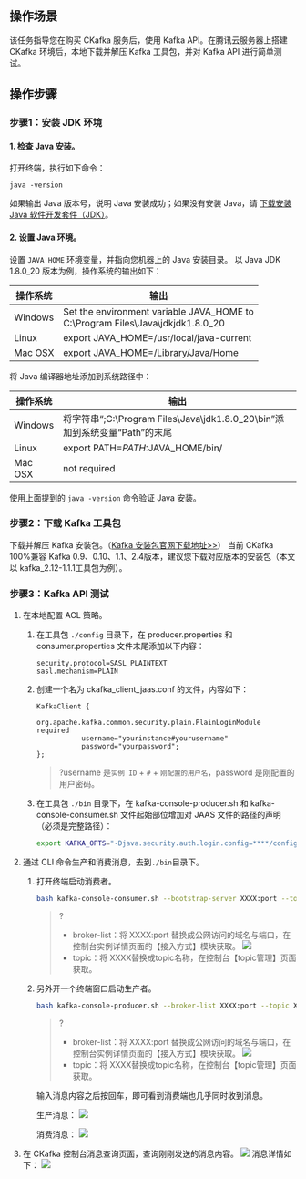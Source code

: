 ## 操作场景

该任务指导您在购买 CKafka 服务后，使用 Kafka API。在腾讯云服务器上搭建 CKafka 环境后，本地下载并解压 Kafka 工具包，并对 Kafka API 进行简单测试。

## 操作步骤

### 步骤1：安装 JDK 环境

#### 1. 检查 Java 安装。

打开终端，执行如下命令：

```
java -version
```

如果输出 Java 版本号，说明 Java 安装成功；如果没有安装 Java，请 [下载安装 Java 软件开发套件（JDK）](http://kafka.apache.org/downloads)。


#### 2. 设置 Java 环境。

设置 `JAVA_HOME` 环境变量，并指向您机器上的 Java 安装目录。 
以 Java JDK 1.8.0_20 版本为例，操作系统的输出如下：

| 操作系统 | 输出                                                         |
| -------- | ------------------------------------------------------------ |
| Windows  | Set the environment variable JAVA_HOME to <br/>C:\Program Files\Java\jdkjdk1.8.0_20 |
| Linux    | export JAVA_HOME=/usr/local/java-current                     |
| Mac OSX  | export JAVA_HOME=/Library/Java/Home                          |

 将 Java 编译器地址添加到系统路径中：

| 操作系统 | 输出                                                         |
| -------- | ------------------------------------------------------------ |
| Windows  | 将字符串“;C:\Program Files\Java\jdk1.8.0_20\bin”添加到系统变量“Path”的末尾 |
| Linux    | export PATH=$PATH:$JAVA_HOME/bin/                            |
| Mac OSX  | not required                                                 |

 使用上面提到的 `java -version` 命令验证 Java 安装。

### 步骤2：下载 Kafka 工具包

下载并解压 Kafka 安装包。（[Kafka 安装包官网下载地址>>](http://kafka.apache.org/downloads)）
当前 CKafka 100%兼容 Kafka 0.9、0.10、1.1、2.4版本，建议您下载对应版本的安装包（本文以 kafka_2.12-1.1.1工具包为例）。

### 步骤3：Kafka API 测试

1. 在本地配置 ACL 策略。
   1. 在工具包 `./config` 目录下，在 producer.properties 和 consumer.properties 文件末尾添加以下内容：
      ```properties
      security.protocol=SASL_PLAINTEXT 
      sasl.mechanism=PLAIN
      ```
   2. 创建一个名为 ckafka_client_jaas.conf 的文件，内容如下：
      ```properties
      KafkaClient {
                 org.apache.kafka.common.security.plain.PlainLoginModule required
                 username="yourinstance#yourusername"
                 password="yourpassword";
      };
      ```
      >?username 是`实例 ID` + `#` + `刚配置的用户名`，password 是刚配置的用户密码。
   3. 在工具包 `./bin` 目录下，在 kafka-console-producer.sh 和 kafka-console-consumer.sh 文件起始部位增加对 JAAS 文件的路径的声明（必须是完整路径）：
      ```bash
      export KAFKA_OPTS="-Djava.security.auth.login.config=****/config/ckafka_client_jaas.conf"
      ```

2. 通过 CLI 命令生产和消费消息，去到`./bin`目录下。
   1. 打开终端启动消费者。
      ```bash
      bash kafka-console-consumer.sh --bootstrap-server XXXX:port --topic XXXX --consumer.config ../config/consumer.properties
      ```
      >?
      >- broker-list：将 XXXX:port 替换成公网访问的域名与端口，在控制台实例详情页面的【接入方式】模块获取。
      >  ![](https://main.qcloudimg.com/raw/afc2a197f4e0646f40aa6280c5f6414d.png)
      >- topic：将 XXXX替换成topic名称，在控制台【topic管理】页面获取。
   2. 另外开一个终端窗口启动生产者。
      ``` bash
      bash kafka-console-producer.sh --broker-list XXXX:port --topic XXXX --producer.config ../config/producer.properties
      ```
      >?
      >- broker-list：将 XXXX:port 替换成公网访问的域名与端口，在控制台实例详情页面的【接入方式】模块获取。
      >  ![](https://main.qcloudimg.com/raw/afc2a197f4e0646f40aa6280c5f6414d.png)
      >- topic：将 XXXX替换成topic名称，在控制台【topic管理】页面获取。

      输入消息内容之后按回车，即可看到消费端也几乎同时收到消息。

      生产消息：
      ![](https://main.qcloudimg.com/raw/c25bdccd293ea4382064b57eec08a2fe.png)

      消费消息：
      ![](https://main.qcloudimg.com/raw/22860d730e70cfbe9eb5fcbca215d5a5.png)

3. 在 CKafka 控制台消息查询页面，查询刚刚发送的消息内容。
   ![](https://main.qcloudimg.com/raw/80db39a21f7eb35de16f37b1c8670650.png)
    消息详情如下：
   ![](https://main.qcloudimg.com/raw/06cdc6450beefae7f6cc6f3d704390a0.png)
